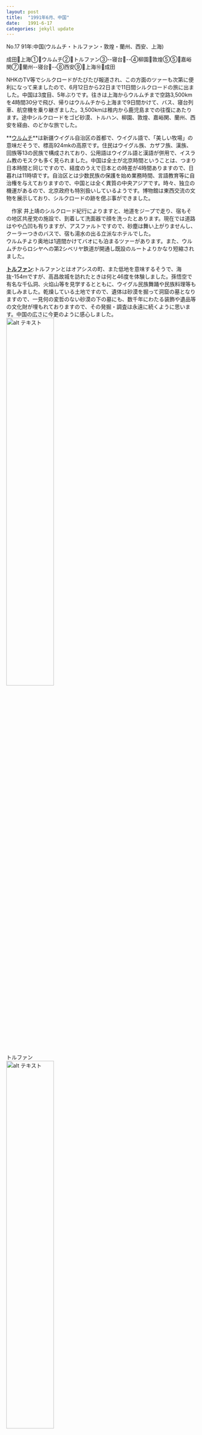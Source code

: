 ```yaml
---
layout: post
title:  "1991年6月、中国"
date:   1991-6-17
categories: jekyll update
---
```

No.17 91年:中国(ウルムチ・トルファン・敦煌・蘭州、西安、上海)

成田🛫上海①🛫ウルムチ②🚌トルファン③--寝台🚋--④柳園🚌敦煌⑤⑤🚌嘉峪関⑦🚌蘭州--寝台🚋--⑧西安⑨🛫上海⑩🛫成田

NHKのTV等でシルクロードがたびたび報道され、この方面のツァーも次第に便利になって来ましたので、6月12日から22日まで11日間シルクロードの旅に出ました。中国は3度目、5年ぶりです。往きは上海からウルムチまで空路3,500kmを4時間30分で飛び、帰りはウルムチから上海まで9日間かけて、バス、寝台列車、航空機を乗り継ぎました。3,500kmは稚内から鹿児島までの往復にあたります。途中シルクロードをゴビ砂漠、トルハン、柳園、敦煌、嘉峪関、蘭州、西安を経由、のどかな旅でした。

**<u>ウルムチ</u>**は新疆ウイグル自治区の首都で、ウイグル語で、「美しい牧場」の意味だそうで、標高924mkの高原です。住民はウイグル族、カザフ族、漢族、回族等13の民族で構成されており、公用語はウイグル語と漢語が併用で、イスラム教のモスクも多く見られました。中国は全土が北京時間ということは、つまり日本時間と同じですので、経度のうえで日本との時差が4時間ありますので、日暮れは11時頃です。自治区とは少数民族の保護を始め業務時間、言語教育等に自治権を与えておりますので、中国とは全く異質の中央アジアです。時々、独立の機運があるので、北京政府も特別扱いしているようです。博物館は東西交流の文物を展示しており、シルクロードの跡を偲ぶ事ができました。

　作家 井上靖のシルクロード紀行によりますと、地道をジープで走り、宿もその地区共産党の施設で、到着して洗面器で顔を洗ったとあります。現在では道路はやや凸凹も有りますが、アスファルトですので、砂塵は舞い上がりませんし、クーラーつきのバスで、宿も湯水の出る立派なホテルでした。<br>
ウルムチより奥地は1週間かけてバオにも泊まるツァーがあります。また、ウルムチからロシヤへの第2シベリヤ鉄道が開通し既設のルートよりかなり短縮されました。

**<u>トルファン</u>**:トルファンとはオアシスの町、また低地を意味するそうで、海抜-154mですが、高昌故城を訪れたときは何と46度を体験しました。孫悟空で有名な千仏洞、火焰山等を見学するとともに、ウイグル民族舞踊や民族料理等も楽しみました。乾燥している土地ですので、遺体は砂漠を掘って洞窟の墓となりますので、一見何の変哲のない砂漠の下の墓にも、数千年にわたる装飾や遺品等の文化財が埋もれておりますので、その発掘・調査は永遠に続くように思います。中国の広さに今更のように感心しました。
<br>
<img src="{{site.baseurl}}/pic/19910617_トルファン.jpg" width="50%" alt="alt テキスト" title="19910617_トルファン"><br>トルファン
<br><img src="{{site.baseurl}}/pic/199106_食堂車.jpg" width="50%" alt="alt テキスト" title="199106_食堂車"><br>トルファン→柳園（食堂車内で朝食）

**<u>敦煌</u>**:オアシスの町で、インドの仏教文化が開花した莫高窟の429の石窟は圧巻でした。4世紀から10世紀にかけて築造されましたが、砂がこれらの石窟を覆ってしまい、19世紀になってようやく発見された世界的な遺跡です。また、砂山の鳴砂山等、砂漠地帯の砂の威力に驚きました。敦煌は89年の大洪水で日干し煉瓦の家家は壊滅、町は全滅したが元の位置に再建したそうです。年間降雨量は何と60mmのところへ、天山山麓の雪解けの鉄砲水が町を襲って壊滅したそうです。しかし、乾燥地帯ですので、日干し煉瓦で家が建つとは驚きです。家を建てるのは専門の建築屋さんではなく、農閑期に共同で建てるとのことです。敦煌の飛行場の滑走路が修理中でしたので、かわってバスでせ7時間かけて嘉峪関へ着きました。しかし道中ギ晋時代の壁画墓等の遺跡見学の機会があり、かえって幸いでした。嘉峪関は万里の長城の終点で、山海関から延々2,400km、深い大河の天然の要塞が終点でした。
<br>
<img src="{{site.baseurl}}/pic/19910617_嘉峪関.jpg" width="50%" alt="alt テキスト" title="19910617_嘉峪関"><br>嘉峪関
<br>
<img src="{{site.baseurl}}/pic/19910617_敦煌.jpg" width="50%" alt="alt テキスト" title="19910617_敦煌"><br>敦煌

**<u>蘭州</u>**:シルクロードの入り口です。海抜1,500mの黄河沿いの傾斜地に発達した人口150万人の大工業都市で、古来隊商の通過する交通の要所です。この当たりの黄河の流れは速く、かつ澄んでおり、観光船に乗りました。博物館や公園等も豊富です。

**<u>西安</u>**:寝台列車で古都西安へ、鐘楼、兵馬傭、華清池等名所旧跡にこと欠きません。

**<u>上海</u>**:動物園、博物館、魯迅公園、予園、玉仏寺等見物しました。ホテル、通信施設、交通機関等は5年間の間でかなり整備されているようでした。国民の平均月収は300~500元位ですから1元≒¥27として1~1.5万円位でしょうか。しかし敦煌の臨時工募集広告は0.5~0.8元/時でした。<br>
観光客は日本人についで中国系の東南アジア・アメリカ等の同胞が多いようでした。